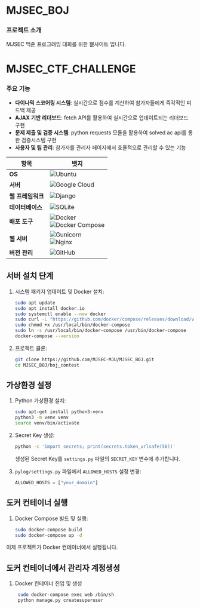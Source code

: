 # MJSEC_BOJ
### 프로젝트 소개
MJSEC 백준 프로그래밍 대회를 위한 웺사이트 입니다.

# MJSEC_CTF_CHALLENGE


### 주요 기능

- **다이나믹 스코어링 시스템**: 실시간으로 점수를 계산하여 참가자들에게 즉각적인 피드백 제공
- **AJAX 기반 리더보드**: fetch API를 활용하여 실시간으로 업데이트되는 리더보드 구현
- **문제 제출 및 검증 시스템**: python requests 모듈을 활용하여 solved ac api를 통한 검증시스템 구현
- **사용자 및 팀 관리**: 참가자를 관리자 페이지에서 효율적으로 관리할 수 있는 기능


| 항목              | 뱃지                                                                                                      |
|-------------------|-----------------------------------------------------------------------------------------------------------|
| **OS**            | ![Ubuntu](https://img.shields.io/badge/Ubuntu-20.04_LTS-CC3534?logo=ubuntu&logoColor=white)              |
| **서버**          | ![Google Cloud](https://img.shields.io/badge/Google%20Cloud-GCP_E2_model-4285F4?logo=google-cloud)         |
| **웹 프레임워크** | ![Django](https://img.shields.io/badge/Django-5.1-green?logo=django)                                      |
| **데이터베이스**  | ![SQLite](https://img.shields.io/badge/SQLite-latest-B3B3B3?logo=sqlite)                                  |
| **배포 도구**     | ![Docker](https://img.shields.io/badge/Docker-latest-blue?logo=docker) <br> ![Docker Compose](https://img.shields.io/badge/Docker%20Compose-2.21.0-blue?logo=docker) |
| **웹 서버**       | ![Gunicorn](https://img.shields.io/badge/Gunicorn-20.1.0-343434?logo=gunicorn) <br> ![Nginx](https://img.shields.io/badge/Nginx-latest-009639?logo=nginx) |
| **버전 관리**     | ![GitHub](https://img.shields.io/badge/GitHub-Repository-181717?logo=github&logoColor=white)               |




## 서버 설치 단계
1. 시스템 패키지 업데이트 및 Docker 설치:
    ```sh
    sudo apt update
    sudo apt install docker.io
    sudo systemctl enable --now docker
    sudo curl -L "https://github.com/docker/compose/releases/download/v2.21.0/docker-compose-$(uname -s)-$(uname -m)" -o /usr/local/bin/docker-compose
    sudo chmod +x /usr/local/bin/docker-compose
    sudo ln -s /usr/local/bin/docker-compose /usr/bin/docker-compose
    docker-compose --version
    ```

2. 프로젝트 클론:
    ```sh
    git clone https://github.com/MJSEC-MJU/MJSEC_BOJ.git
    cd MJSEC_BOJ/boj_contest
    ```

## 가상환경 설정
1. Python 가상환경 설치:
    ```sh
    sudo apt-get install python3-venv
    python3 -m venv venv
    source venv/bin/activate
    ```

2. Secret Key 생성:
    ```sh
    python -c 'import secrets; print(secrets.token_urlsafe(50))'
    ```
    생성된 Secret Key를 `settings.py` 파일의 `SECRET_KEY` 변수에 추가합니다.

3. `pylog/settings.py` 파일에서 `ALLOWED_HOSTS` 설정 변경:
    ```python
    ALLOWED_HOSTS = ["your_domain"]
    ```

## 도커 컨테이너 실행
1. Docker Compose 빌드 및 실행:
    ```sh
    sudo docker-compose build
    sudo docker-compose up -d
    ```
이제 프로젝트가 Docker 컨테이너에서 실행됩니다.

## 도커 컨테이너에서 관리자 계정생성
1. Docker 컨테이너 진입 및 생성
   ```sh
    sudo docker-compose exec web /bin/sh
    python manage.py createsuperuser
    ```
